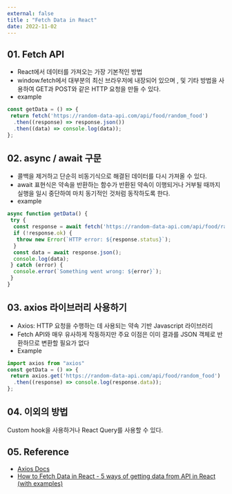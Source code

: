 ```yaml
---
external: false
title : "Fetch Data in React"
date: 2022-11-02
---
```


## 01. Fetch API

- React에서 데이터를 가져오는 가장 기본적인 방법
- window.fetch에서 대부분의 최신 브라우저에 내장되어 있으며 , 및 기타 방법을 사용하여 GET과 POST와 같은 HTTP 요청을 만들 수 있다.
- example

```TypeScript
const getData = () => {
 return fetch('https://random-data-api.com/api/food/random_food')
  .then((response) => response.json())
  .then((data) => console.log(data));
};
```

## 02. async / await 구문

- 콜백을 제거하고 단순히 비동기식으로 해결된 데이터를 다시 가져올 수 있다.
- await 표현식은 약속을 반환하는 함수가 반환된 약속이 이행되거나 거부될 때까지 실행을 일시 중단하여 마치 동기적인 것처럼 동작하도록 한다.
- example
  
```TypeScript
async function getData() {
 try { 
  const response = await fetch('https://random-data-api.com/api/food/random_food');
  if (!response.ok) {
   throw new Error(`HTTP error: ${response.status}`);
  }
  const data = await response.json();
  console.log(data);
 } catch (error) {
  console.error(`Something went wrong: ${error}`);
 }
}
```

## 03. axios 라이브러리 사용하기

- Axios: HTTP 요청을 수행하는 데 사용되는 약속 기반 Javascript 라이브러리
- Fetch API와 매우 유사하게 작동하지만 주요 이점은 이미 결과를 JSON 객체로 반환하므로 변환할 필요가 없다
- Example
  
```TypeScript
import axios from "axios"
const getData = () => {
 return axios.get('https://random-data-api.com/api/food/random_food')
  .then((response) => console.log(response.data));
};
```

## 04. 이외의 방법

Custom hook을 사용하거나 React Query를 사용할 수 있다.

## 05. Reference

- [Axios Docs](https://axios-http.com/kr/docs/intro)
- [How to Fetch Data in React - 5 ways of getting data from API in React (with examples)](https://javascript.plainenglish.io/how-to-fetch-data-in-react-d59d6ee09aaf)